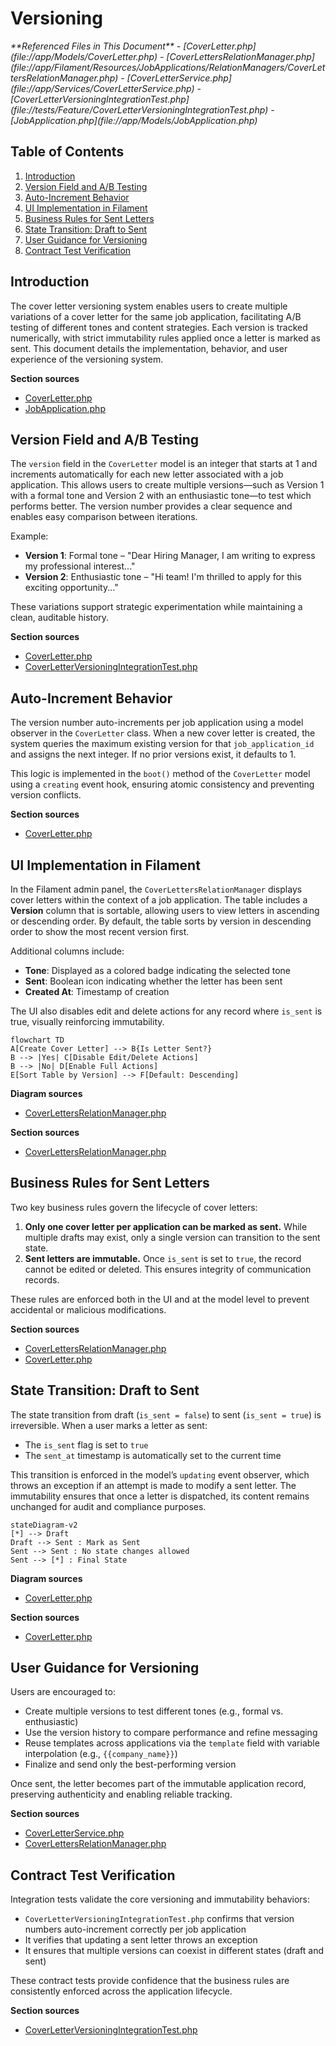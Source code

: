 # Versioning

<cite>
**Referenced Files in This Document**   
- [CoverLetter.php](file://app/Models/CoverLetter.php)
- [CoverLettersRelationManager.php](file://app/Filament/Resources/JobApplications/RelationManagers/CoverLettersRelationManager.php)
- [CoverLetterService.php](file://app/Services/CoverLetterService.php)
- [CoverLetterVersioningIntegrationTest.php](file://tests/Feature/CoverLetterVersioningIntegrationTest.php)
- [JobApplication.php](file://app/Models/JobApplication.php)
</cite>

## Table of Contents
1. [Introduction](#introduction)
2. [Version Field and A/B Testing](#version-field-and-ab-testing)
3. [Auto-Increment Behavior](#auto-increment-behavior)
4. [UI Implementation in Filament](#ui-implementation-in-filament)
5. [Business Rules for Sent Letters](#business-rules-for-sent-letters)
6. [State Transition: Draft to Sent](#state-transition-draft-to-sent)
7. [User Guidance for Versioning](#user-guidance-for-versioning)
8. [Contract Test Verification](#contract-test-verification)

## Introduction
The cover letter versioning system enables users to create multiple variations of a cover letter for the same job application, facilitating A/B testing of different tones and content strategies. Each version is tracked numerically, with strict immutability rules applied once a letter is marked as sent. This document details the implementation, behavior, and user experience of the versioning system.

**Section sources**
- [CoverLetter.php](file://app/Models/CoverLetter.php#L1-L52)
- [JobApplication.php](file://app/Models/JobApplication.php#L1-L123)

## Version Field and A/B Testing
The `version` field in the `CoverLetter` model is an integer that starts at 1 and increments automatically for each new letter associated with a job application. This allows users to create multiple versions—such as Version 1 with a formal tone and Version 2 with an enthusiastic tone—to test which performs better. The version number provides a clear sequence and enables easy comparison between iterations.

Example:
- **Version 1**: Formal tone – "Dear Hiring Manager, I am writing to express my professional interest..."
- **Version 2**: Enthusiastic tone – "Hi team! I'm thrilled to apply for this exciting opportunity..."

These variations support strategic experimentation while maintaining a clean, auditable history.

**Section sources**
- [CoverLetter.php](file://app/Models/CoverLetter.php#L15-L16)
- [CoverLetterVersioningIntegrationTest.php](file://tests/Feature/CoverLetterVersioningIntegrationTest.php#L5-L21)

## Auto-Increment Behavior
The version number auto-increments per job application using a model observer in the `CoverLetter` class. When a new cover letter is created, the system queries the maximum existing version for that `job_application_id` and assigns the next integer. If no prior versions exist, it defaults to 1.

This logic is implemented in the `boot()` method of the `CoverLetter` model using a `creating` event hook, ensuring atomic consistency and preventing version conflicts.

**Section sources**
- [CoverLetter.php](file://app/Models/CoverLetter.php#L25-L32)

## UI Implementation in Filament
In the Filament admin panel, the `CoverLettersRelationManager` displays cover letters within the context of a job application. The table includes a **Version** column that is sortable, allowing users to view letters in ascending or descending order. By default, the table sorts by version in descending order to show the most recent version first.

Additional columns include:
- **Tone**: Displayed as a colored badge indicating the selected tone
- **Sent**: Boolean icon indicating whether the letter has been sent
- **Created At**: Timestamp of creation

The UI also disables edit and delete actions for any record where `is_sent` is true, visually reinforcing immutability.

```mermaid
flowchart TD
A[Create Cover Letter] --> B{Is Letter Sent?}
B --> |Yes| C[Disable Edit/Delete Actions]
B --> |No| D[Enable Full Actions]
E[Sort Table by Version] --> F[Default: Descending]
```

**Diagram sources**
- [CoverLettersRelationManager.php](file://app/Filament/Resources/JobApplications/RelationManagers/CoverLettersRelationManager.php#L50-L76)

**Section sources**
- [CoverLettersRelationManager.php](file://app/Filament/Resources/JobApplications/RelationManagers/CoverLettersRelationManager.php#L50-L76)

## Business Rules for Sent Letters
Two key business rules govern the lifecycle of cover letters:
1. **Only one cover letter per application can be marked as sent.** While multiple drafts may exist, only a single version can transition to the sent state.
2. **Sent letters are immutable.** Once `is_sent` is set to `true`, the record cannot be edited or deleted. This ensures integrity of communication records.

These rules are enforced both in the UI and at the model level to prevent accidental or malicious modifications.

**Section sources**
- [CoverLettersRelationManager.php](file://app/Filament/Resources/JobApplications/RelationManagers/CoverLettersRelationManager.php#L70-L75)
- [CoverLetter.php](file://app/Models/CoverLetter.php#L34-L39)

## State Transition: Draft to Sent
The state transition from draft (`is_sent = false`) to sent (`is_sent = true`) is irreversible. When a user marks a letter as sent:
- The `is_sent` flag is set to `true`
- The `sent_at` timestamp is automatically set to the current time

This transition is enforced in the model’s `updating` event observer, which throws an exception if an attempt is made to modify a sent letter. The immutability ensures that once a letter is dispatched, its content remains unchanged for audit and compliance purposes.

```mermaid
stateDiagram-v2
[*] --> Draft
Draft --> Sent : Mark as Sent
Sent --> Sent : No state changes allowed
Sent --> [*] : Final State
```

**Diagram sources**
- [CoverLetter.php](file://app/Models/CoverLetter.php#L34-L39)

**Section sources**
- [CoverLetter.php](file://app/Models/CoverLetter.php#L34-L39)

## User Guidance for Versioning
Users are encouraged to:
- Create multiple versions to test different tones (e.g., formal vs. enthusiastic)
- Use the version history to compare performance and refine messaging
- Reuse templates across applications via the `template` field with variable interpolation (e.g., `{{company_name}}`)
- Finalize and send only the best-performing version

Once sent, the letter becomes part of the immutable application record, preserving authenticity and enabling reliable tracking.

**Section sources**
- [CoverLetterService.php](file://app/Services/CoverLetterService.php#L10-L24)
- [CoverLettersRelationManager.php](file://app/Filament/Resources/JobApplications/RelationManagers/CoverLettersRelationManager.php#L20-L25)

## Contract Test Verification
Integration tests validate the core versioning and immutability behaviors:
- `CoverLetterVersioningIntegrationTest.php` confirms that version numbers auto-increment correctly per job application
- It verifies that updating a sent letter throws an exception
- It ensures that multiple versions can coexist in different states (draft and sent)

These contract tests provide confidence that the business rules are consistently enforced across the application lifecycle.

**Section sources**
- [CoverLetterVersioningIntegrationTest.php](file://tests/Feature/CoverLetterVersioningIntegrationTest.php#L5-L67)